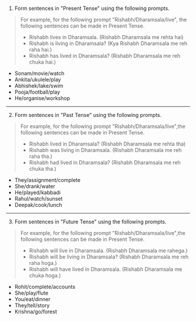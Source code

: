 ```ngMeta

```
1. Form sentences in "Present Tense" using the following prompts.

>For example, for the following prompt "Rishabh/Dharamsala/live", the following sentences can be made in Present Tense.
>- Rishabh lives in Dharamsala. (Rishabh Dharamsala me rehta hai)
>- Rishabh is living in Dharamsala? (Kya Rishabh Dharamsala me reh raha hai.)
>- Rishabh has lived in Dharamsala? (Rishabh Dharamsala me reh chuka hai.)

- Sonam/movie/watch
- Ankita/ukulele/play
- Abhishek/lake/swim
- Pooja/football/play
- He/organise/workshop

---

2. Form sentences in "Past Tense" using the following prompts.

>For example, for the following prompt "Rishabh/Dharamsala/live",the following sentences can be made in Present Tense.
>- Rishabh lived in Dharamsala? (Rishabh Dharamsala me rehta tha)
>- Rishabh was living in Dharamsala. (Rishabh Dharamsala me reh raha tha.)
>- Rishabh had lived in Dharamsala? (Rishabh Dharamsala me reh chuka tha.)

- They/assignment/complete
- She/drank/water
- He/played/kabbadi
- Rahul/watch/sunset
- Deepak/cook/lunch

---

3. Form sentences in "Future Tense" using the following prompts.


>For example, for the following prompt "Rishabh/Dharamsala/live",the following sentences can be made in Present Tense.
>- Rishabh will live in Dharamsala. (Rishabh Dharamsala me rahega.)
>- Rishabh will be living in Dharamsala? (Rishabh Dharamsala me reh raha hoga.)
>- Rishabh will have lived in Dharamsala. (Rishabh Dharamsala me chuka hoga.)

- Rohit/complete/accounts
- She/play/flute
- You/eat/dinner
- They/tell/story
- Krishna/go/forest
